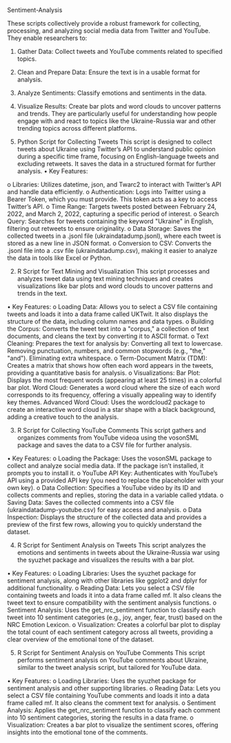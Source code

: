 Sentiment-Analysis

These scripts collectively provide a robust framework for collecting, processing, and analyzing social media data from Twitter and YouTube. They enable researchers to:
1.	Gather Data: Collect tweets and YouTube comments related to specified topics.
2.	Clean and Prepare Data: Ensure the text is in a usable format for analysis.
3.	Analyze Sentiments: Classify emotions and sentiments in the data.
4.	Visualize Results: Create bar plots and word clouds to uncover patterns and trends.
They are particularly useful for understanding how people engage with and react to topics like the Ukraine-Russia war and other trending topics across different platforms.


1. Python Script for Collecting Tweets
This script is designed to collect tweets about Ukraine using Twitter’s API to understand public opinion during a specific time frame, focusing on English-language tweets and excluding retweets. It saves the data in a structured format for further analysis.
•	Key Features:

o	Libraries: Utilizes datetime, json, and Twarc2 to interact with Twitter’s API and handle data efficiently.
o	Authentication: Logs into Twitter using a Bearer Token, which you must provide. This token acts as a key to access Twitter’s API.
o	Time Range: Targets tweets posted between February 24, 2022, and March 2, 2022, capturing a specific period of interest.
o	Search Query: Searches for tweets containing the keyword "Ukraine" in English, filtering out retweets to ensure originality.
o	Data Storage: Saves the collected tweets in a .jsonl file (ukraindatadump.jsonl), where each tweet is stored as a new line in JSON format.
o	Conversion to CSV: Converts the .jsonl file into a .csv file (ukraindatadump.csv), making it easier to analyze the data in tools like Excel or Python.


2. R Script for Text Mining and Visualization
This script processes and analyzes tweet data using text mining techniques and creates visualizations like bar plots and word clouds to uncover patterns and trends in the text.

•	Key Features:
o	Loading Data: Allows you to select a CSV file containing tweets and loads it into a data frame called UKTwit. It also displays the structure of the data, including column names and data types.
o	Building the Corpus: Converts the tweet text into a "corpus," a collection of text documents, and cleans the text by converting it to ASCII format.
o	Text Cleaning: Prepares the text for analysis by:
Converting all text to lowercase.
Removing punctuation, numbers, and common stopwords (e.g., "the," "and").
Eliminating extra whitespace.
o	Term-Document Matrix (TDM): Creates a matrix that shows how often each word appears in the tweets, providing a quantitative basis for analysis.
o	Visualizations:
Bar Plot: Displays the most frequent words (appearing at least 25 times) in a colorful bar plot.
Word Cloud: Generates a word cloud where the size of each word corresponds to its frequency, offering a visually appealing way to identify key themes.
Advanced Word Cloud: Uses the wordcloud2 package to create an interactive word cloud in a star shape with a black background, adding a creative touch to the analysis.


3. R Script for Collecting YouTube Comments
This script gathers and organizes comments from YouTube videoa using the vosonSML package and saves the data to a CSV file for further analysis.

•	Key Features:
o	Loading the Package: Uses the vosonSML package to collect and analyze social media data. If the package isn’t installed, it prompts you to install it.
o	YouTube API Key: Authenticates with YouTube’s API using a provided API key (you need to replace the placeholder with your own key).
o	Data Collection: Specifies a YouTube video by its ID and collects comments and replies, storing the data in a variable called ytdata.
o	Saving Data: Saves the collected comments into a CSV file (ukraindatadump-youtube.csv) for easy access and analysis.
o	Data Inspection: Displays the structure of the collected data and provides a preview of the first few rows, allowing you to quickly understand the dataset.


4. R Script for Sentiment Analysis on Tweets
This script analyzes the emotions and sentiments in tweets about the Ukraine-Russia war using the syuzhet package and visualizes the results with a bar plot.

•	Key Features:
o	Loading Libraries: Uses the syuzhet package for sentiment analysis, along with other libraries like ggplot2 and dplyr for additional functionality.
o	Reading Data: Lets you select a CSV file containing tweets and loads it into a data frame called mf. It also cleans the tweet text to ensure compatibility with the sentiment analysis functions.
o	Sentiment Analysis: Uses the get_nrc_sentiment function to classify each tweet into 10 sentiment categories (e.g., joy, anger, fear, trust) based on the NRC Emotion Lexicon.
o	Visualization: Creates a colorful bar plot to display the total count of each sentiment category across all tweets, providing a clear overview of the emotional tone of the dataset.


5. R Script for Sentiment Analysis on YouTube Comments
This script performs sentiment analysis on YouTube comments about Ukraine, similar to the tweet analysis script, but tailored for YouTube data.

•	Key Features:
o	Loading Libraries: Uses the syuzhet package for sentiment analysis and other supporting libraries.
o	Reading Data: Lets you select a CSV file containing YouTube comments and loads it into a data frame called mf. It also cleans the comment text for analysis.
o	Sentiment Analysis: Applies the get_nrc_sentiment function to classify each comment into 10 sentiment categories, storing the results in a data frame.
o	Visualization: Creates a bar plot to visualize the sentiment scores, offering insights into the emotional tone of the comments.
